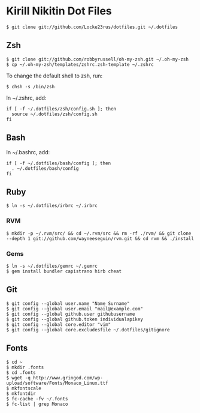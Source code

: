 Kirill Nikitin Dot Files
========================

    $ git clone git://github.com/Locke23rus/dotfiles.git ~/.dotfiles

Zsh
---

    $ git clone git://github.com/robbyrussell/oh-my-zsh.git ~/.oh-my-zsh
    $ cp ~/.oh-my-zsh/templates/zshrc.zsh-template ~/.zshrc

To change the default shell to zsh, run:

    $ chsh -s /bin/zsh

In ~/.zshrc, add:

    if [ -f ~/.dotfiles/zsh/config.sh ]; then
      source ~/.dotfiles/zsh/config.sh
    fi

Bash
----

In ~/.bashrc, add:

    if [ -f ~/.dotfiles/bash/config ]; then
      . ~/.dotfiles/bash/config
    fi

Ruby
----

    $ ln -s ~/.dotfiles/irbrc ~/.irbrc

### RVM

    $ mkdir -p ~/.rvm/src/ && cd ~/.rvm/src && rm -rf ./rvm/ && git clone --depth 1 git://github.com/wayneeseguin/rvm.git && cd rvm && ./install

### Gems

    $ ln -s ~/.dotfiles/gemrc ~/.gemrc
    $ gem install bundler capistrano hirb cheat

Git
---

    $ git config --global user.name "Name Surname"
    $ git config --global user.email "mail@example.com"
    $ git config --global github.user githubusername
    $ git config --global github.token individualapikey
    $ git config --global core.editor "vim"
    $ git config --global core.excludesfile ~/.dotfiles/gitignore

Fonts
-----

    $ cd ~
    $ mkdir .fonts
    $ cd .fonts
    $ wget -q http://www.gringod.com/wp-upload/software/Fonts/Monaco_Linux.ttf
    $ mkfontscale
    $ mkfontdir
    $ fc-cache -fv ~/.fonts
    $ fc-list | grep Monaco
